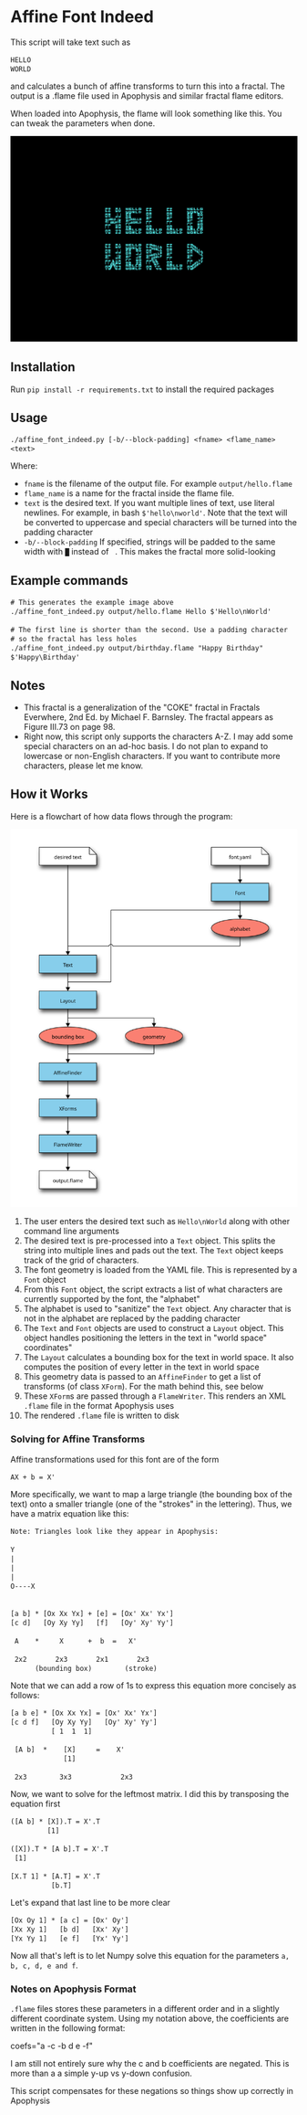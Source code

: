 # Affine Font Indeed

This script will take text such as

```
HELLO
WORLD
```

and calculates a bunch of affine transforms to turn this into a
fractal. The output is a .flame file used in Apophysis
and similar fractal flame editors.

When loaded into Apophysis, the flame will look something like this.
You can tweak the parameters when done.

![Something](readme_images/example_flame.png)


## Installation

Run `pip install -r requirements.txt` to install the required packages

## Usage

```
./affine_font_indeed.py [-b/--block-padding] <fname> <flame_name> <text>
```

Where:

* `fname` is the filename of the output file. For example `output/hello.flame`
* `flame_name` is a name for the fractal inside the flame file.
* `text` is the desired text. If you want multiple lines of text, use
  literal newlines. For example, in bash `$'hello\nworld'`. Note that
  the text will be converted to uppercase and special characters will be
  turned into the padding character
* `-b/--block-padding` If specified, strings will be padded to the same
  width with `█` instead of ` `. This makes the fractal more solid-looking

## Example commands

```
# This generates the example image above
./affine_font_indeed.py output/hello.flame Hello $'Hello\nWorld'

# The first line is shorter than the second. Use a padding character
# so the fractal has less holes
./affine_font_indeed.py output/birthday.flame "Happy Birthday" $'Happy\Birthday'
```

## Notes

* This fractal is a generalization of the "COKE" fractal in 
  Fractals Everwhere, 2nd Ed. by Michael F. Barnsley. The fractal appears as 
  Figure III.73 on page 98. 
* Right now, this script only supports the characters A-Z. I may add
  some special characters on an ad-hoc basis. I do not plan to expand to
  lowercase or non-English characters. If you want to contribute more
  characters, please let me know.

## How it Works

Here is a flowchart of how data flows through the program:

![Data Flow](readme_images/data_flow.svg)

1. The user enters the desired text such as `Hello\nWorld` along
   with other command line arguments
1. The desired text is pre-processed into a `Text` object. This splits
   the string into multiple lines and pads out the text. The `Text`
   object keeps track of the grid of characters.
1. The font geometry is loaded from the YAML file. This is
   represented by a `Font` object
1. From this `Font` object, the script extracts a list of what
   characters are currently supported by the font, the "alphabet"
1. The alphabet is used to "sanitize" the `Text` object. Any
   character that is not in the alphabet are replaced by the
   padding character
1. The `Text` and `Font` objects are used to construct a `Layout`
   object. This object handles positioning the letters in the
   text in "world space" coordinates"
1. The `Layout` calculates a bounding box for the text in world
   space. It also computes the position of every letter in
   the text in world space
1. This geometry data is passed to an `AffineFinder` to get
   a list of transforms (of class `XForm`). For the math behind
   this, see below
1. These `XForm`s are passed through a `FlameWriter`. This renders
   an XML `.flame` file in the format Apophysis uses
1. The rendered `.flame` file is written to disk

### Solving for Affine Transforms

Affine transformations used for this font are of the
form

```
AX + b = X'
```

More specifically, we want to map a large triangle (the bounding
box of the text) onto a smaller triangle (one of the "strokes" in
the lettering). Thus, we have a matrix equation like this:

```
Note: Triangles look like they appear in Apophysis:

Y
|
|
|
O----X


[a b] * [Ox Xx Yx] + [e] = [Ox' Xx' Yx']
[c d]   [Oy Xy Yy]   [f]   [Oy' Xy' Yy']
 
 A    *     X      +  b  =   X'
 
 2x2       2x3       2x1       2x3
      (bounding box)        (stroke)
```

Note that we can add a row of 1s to express
this equation more concisely as follows:

```
[a b e] * [Ox Xx Yx] = [Ox' Xx' Yx']
[c d f]   [Oy Xy Yy]   [Oy' Xy' Yy'] 
          [ 1  1  1]

 [A b]  *    [X]     =    X'
             [1]

 2x3        3x3            2x3 
```

Now, we want to solve for the leftmost matrix.
I did this by transposing the equation first

```
([A b] * [X]).T = X'.T
         [1]

([X]).T * [A b].T = X'.T
 [1]

[X.T 1] * [A.T] = X'.T
          [b.T]
```

Let's expand that last line to be more clear

```
[Ox Oy 1] * [a c] = [Ox' Oy']
[Xx Xy 1]   [b d]   [Xx' Xy']
[Yx Yy 1]   [e f]   [Yx' Yy']
```

Now all that's left is to let Numpy solve this equation
for the parameters `a, b, c, d, e and f`.

### Notes on Apophysis Format

`.flame` files stores these parameters in a different order
and in a slightly different coordinate system. Using my
notation above, the coefficients are written in the following
format:


coefs="a -c -b d e -f"

I am still not entirely sure why the c and b coefficients are negated.
This is more than a a simple y-up vs y-down confusion.

This script compensates for these negations so things show up correctly
in Apophysis
